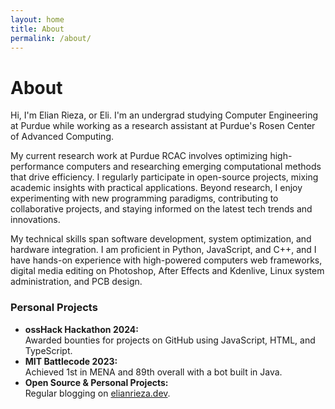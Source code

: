 ```yaml
---
layout: home
title: About
permalink: /about/
---
```


# About

Hi, I'm Elian Rieza, or Eli. I'm an undergrad studying Computer Engineering at Purdue while working as a research assistant at Purdue's Rosen Center of Advanced Computing.

My current research work at Purdue RCAC involves optimizing high-performance computers and researching emerging computational methods that drive efficiency. I regularly participate in open-source projects, mixing academic insights with practical applications. Beyond research, I enjoy experimenting with new programming paradigms, contributing to collaborative projects, and staying informed on the latest tech trends and innovations.

My technical skills span software development, system optimization, and hardware integration. I am proficient in Python, JavaScript, and C++, and I have hands-on experience with high-powered computers web frameworks, digital media editing on Photoshop, After Effects and Kdenlive, Linux system administration, and PCB design. 

### Personal Projects
- **ossHack Hackathon 2024:**  
  Awarded bounties for projects on GitHub using JavaScript, HTML, and TypeScript.
- **MIT Battlecode 2023:**  
  Achieved 1st in MENA and 89th overall with a bot built in Java.
- **Open Source & Personal Projects:**  
  Regular blogging on [elianrieza.dev](https://elianrieza.dev).
  
